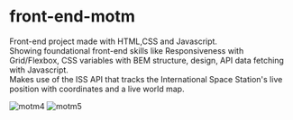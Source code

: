 # front-end-motm

Front-end project made with HTML,CSS and Javascript.</br>
Showing foundational front-end skills like
Responsiveness with Grid/Flexbox, CSS variables with BEM structure, design, API data fetching with Javascript.</br>
Makes use of the ISS API that tracks the International Space Station's live position with coordinates and a live world map.

![motm4](https://user-images.githubusercontent.com/43000003/180660185-4b425b94-5c57-4eb8-b1ce-5f59b4be4d63.PNG)
![motm5](https://user-images.githubusercontent.com/43000003/180660192-f46efb19-c462-4bf6-b9b0-987da2ab4249.PNG)
